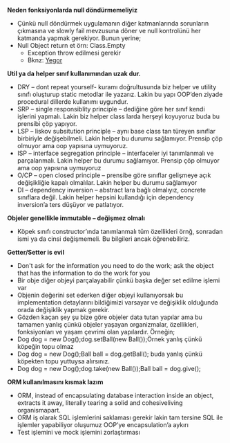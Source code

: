 **Neden fonksiyonlarda null döndürmemeliyiz**

 - Çünkü null döndürmek uygulamanın diğer katmanlarında sorunların çıkmasına ve slowly fail mevzusuna döner ve null kontrolünü her katmanda yapmak gerekiyor. Bunun yerine;
- Null Object return et örn: Class.Empty
	- Exception throw edilmesi gerekir
	- Bknz: [Yegor](http://www.yegor256.com/2014/05/13/why-null-is-bad.html)

**Util ya da helper sınıf kullanımından uzak dur.**

- DRY – dont repeat yourself- kuramı doğrultusunda biz helper ve utility sınıfı oluşturup static metodlar ile yazarız. Lakin bu yapı OOP’den ziyade procedural dillerde kullanımı uygundur.
- SRP – single responsiblity principle – dediğine göre her sınıf kendi işlerini yapmalı. Lakin biz helper class larda herşeyi koyuyoruz buda bu prensibi çöp yapıyor.
- LSP – liskov subsitution principle – aynı base class tan türeyen sınıflar birbiriyle değişebilmeli. Lakin helper bu durumu sağlamıyor. Prensip çöp olmuyor ama oop yapısına uymuyoruz.
- ISP – interface segregation principle – interfaceler iyi tanımlanmalı ve parçalanmalı. Lakin helper bu durumu sağlamıyor. Prensip çöp olmuyor ama oop yapısına uymuyoruz
- O/CP – open closed principle – prensibe göre sınıflar gelişmeye açık değişikliğie kapalı olmalılar. Lakin helper bu durumu sağlamıyor
- DI – dependency inversion – abstract lara bağlı olmalıyız, concrete sınıflara değil. Lakin helper hepsini kullandığı için dependency inversion’a ters düşüyor ve patlatıyor.

**Objeler genellikle immutable – değişmez olmalı**

- Köpek sınıfı constructor’ında tanımlanmalı tüm özellikleri örnğ, sonradan ismi ya da cinsi değişmemeli. Bu bilgileri ancak öğrenebiliriz.

**Getter/Setter is evil**

- Don't ask for the information you need to do the work; ask the object that has the information to do the work for you
- Bir obje diğer objeyi parçalayabilir çünkü başka değer set edilme işlemi var
- Objenin değerini set ederken diğer objeyi kullanıyorsak bu implementation detaylarını bildiğimizi varsayar ve değişiklik olduğunda orada değişiklik yapmak gerekir.
- Gözden kaçan şey şu bize göre objeler data tutan yapılar ama bu tamamen yanlış çünkü objeler yaşayan organizmalar, özellikleri, fonksiyonları ve yaşam çevrimi olan yapılardır. Örneğin;
 - Dog dog = new Dog();dog.setBall(new Ball());Örnek yanlış çünkü köpeğin topu olmaz
 - Dog dog = new Dog();Ball ball = dog.getBall(); buda yanlış çünkü köpekten topu yuttuysa alırsınız.
 - Dog dog = new Dog();dog.take(new Ball());Ball ball = dog.give();

**ORM kullanılmasını kısmak lazım**

- ORM, instead of encapsulating database interaction inside an object, extracts it away, literally tearing a solid and cohesiveliving organismapart.
- ORM iş olarak SQL işlemlerini saklaması gerekir lakin tam tersine SQL ile işlemler yapabiliyor oluşumuz OOP’ye encapsulation’a aykırı
- Test işlemini ve mock işlemini zorlaştırması







